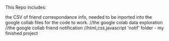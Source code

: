 This Repo includes:

the CSV of friend correspondance info, needed to be inported into the google collab files for the code to work.
//the google colab data exploration
//the google collab friend notification
//html,css,javascript 'notif' folder - my finished project
